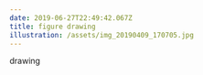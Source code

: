 ```yaml
---
date: 2019-06-27T22:49:42.067Z
title: figure drawing
illustration: /assets/img_20190409_170705.jpg
---
```

drawing
